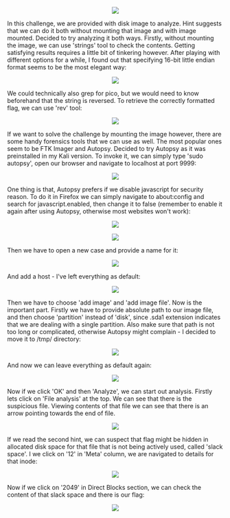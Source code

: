 <p align="center"><img src="../../images/Pitter_Patter_Platters0.png" ></p>

In this challenge, we are provided with disk image to analyze. Hint suggests that we can do it both without mounting that image and with image mounted. Decided to try analyzing it both ways. Firstly, without mounting the image, we can use 'strings' tool to check the contents. Getting satisfying results requires a little bit of tinkering however. After playing with different options for a while, I found out that specifying 16-bit little endian format seems to be the most elegant way:

<p align="center"><img src="../../images/Pitter_Patter_Platters1.png" ></p>

We could technically also grep for pico, but we would need to know beforehand that the string is reversed. To retrieve the correctly formatted flag, we can use 'rev' tool:

<p align="center"><img src="../../images/Pitter_Patter_Platters2.png" ></p>

If we want to solve the challenge by mounting the image however, there are some handy forensics tools that we can use as well. The most popular ones seem to be FTK Imager and Autopsy. Decided to try Autopsy as it was preinstalled in my Kali version. To invoke it, we can simply type 'sudo autopsy', open our browser and navigate to localhost at port 9999:

<p align="center"><img src="../../images/Pitter_Patter_Platters3.png" ></p>

One thing is that, Autopsy prefers if we disable javascript for security reason. To do it in Firefox we can simply navigate to about:config and search for javascript.enabled, then change it to false (remember to enable it again after using Autopsy, otherwise most websites won't work):

<p align="center"><img src="../../images/Pitter_Patter_Platters4.png" ></p>
<p align="center"><img src="../../images/Pitter_Patter_Platters5.png" ></p>

Then we have to open a new case and provide a name for it:

<p align="center"><img src="../../images/Pitter_Patter_Platters6.png" ></p>

And add a host - I've left everything as default:

<p align="center"><img src="../../images/Pitter_Patter_Platters7.png" ></p>

Then we have to choose 'add image' and 'add image file'. Now is the important part. Firstly we have to provide absolute path to our image file, and then choose 'partition' instead of 'disk', since .sda1 extension indicates that we are dealing with a single partition. Also make sure that path is not too long or complicated, otherwise Autopsy might complain - I decided to move it to /tmp/ directory:

<p align="center"><img src="../../images/Pitter_Patter_Platters8.png" ></p>

And now we can leave everything as default again:

<p align="center"><img src="../../images/Pitter_Patter_Platters9.png" ></p>

Now if we click 'OK' and then 'Analyze', we can start out analysis. Firstly lets click on 'File analysis' at the top. We can see that there is the suspicious file. Viewing contents of that file we can see that there is an arrow pointing towards the end of file. 

<p align="center"><img src="../../images/Pitter_Patter_Platters10.png" ></p>

If we read the second hint, we can suspect that flag might be hidden in allocated disk space for that file that is not being actively used, called 'slack space'. I we click on '12' in 'Meta' column, we are navigated to details for that inode:

<p align="center"><img src="../../images/Pitter_Patter_Platters11.png" ></p>

Now if we click on '2049' in Direct Blocks section, we can check the content of that slack space and there is our flag:

<p align="center"><img src="../../images/Pitter_Patter_Platters12.png" ></p>